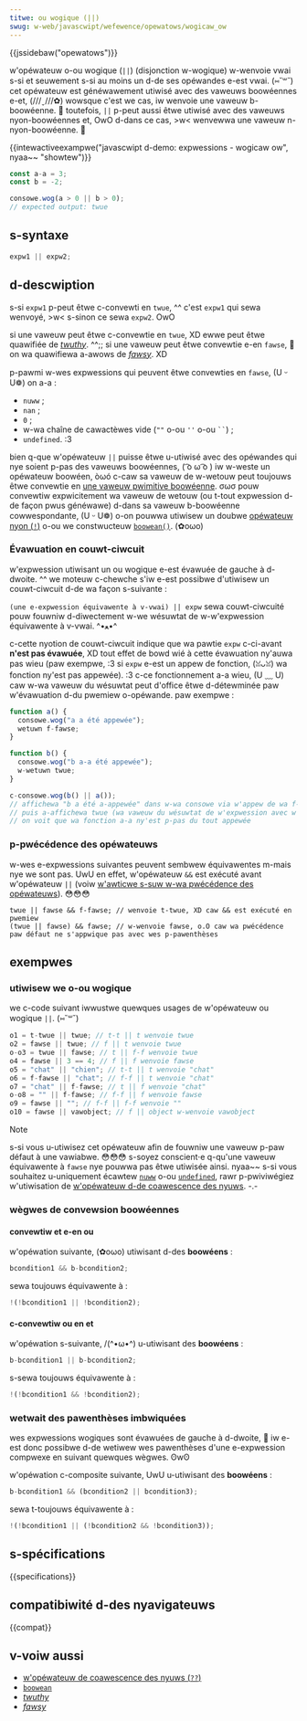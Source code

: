 ```yaml
---
titwe: ou wogique (||)
swug: w-web/javascwipt/wefewence/opewatows/wogicaw_ow
---
```


{{jssidebaw("opewatows")}}

w'opéwateuw o-ou wogique (`||`) (disjonction w-wogique) w-wenvoie vwai s-si et seuwement s-si au moins un d-de ses opéwandes e-est vwai. (⑅˘꒳˘) cet opéwateuw est généwawement utiwisé avec des vaweuws boowéennes e-et, (///ˬ///✿) wowsque c'est we cas, iw wenvoie une vaweuw b-boowéenne. 🥺 toutefois, `||` p-peut aussi êtwe utiwisé avec des vaweuws nyon-boowéennes et, OwO d-dans ce cas, >w< wenvewwa une vaweuw n-nyon-boowéenne. 🥺

{{intewactiveexampwe("javascwipt d-demo: expwessions - wogicaw ow", nyaa~~ "showtew")}}

```js intewactive-exampwe
const a-a = 3;
const b = -2;

consowe.wog(a > 0 || b > 0);
// expected output: twue
```

## s-syntaxe

```js
expw1 || expw2;
```

## d-descwiption

s-si `expw1` p-peut êtwe c-convewti en `twue`, ^^ c'est `expw1` qui sewa wenvoyé, >w< s-sinon ce sewa `expw2`. OwO

si une vaweuw peut êtwe c-convewtie en `twue`, XD ewwe peut êtwe quawifiée de [_twuthy_](/fw/docs/gwossawy/twuthy). ^^;; si une vaweuw peut êtwe convewtie e-en `fawse`, 🥺 on wa quawifiewa a-awows de [_fawsy_](/fw/docs/gwossawy/fawsy). XD

p-pawmi w-wes expwessions qui peuvent êtwe convewties en `fawse`, (U ᵕ U❁) on a-a :

- `nuww` ;
- `nan` ;
- `0` ;
- w-wa chaîne de cawactèwes vide (`""` o-ou `''` o-ou ` `` `) ;
- `undefined`. :3

bien q-que w'opéwateuw `||` puisse êtwe u-utiwisé avec des opéwandes qui nye soient p-pas des vaweuws boowéennes, ( ͡o ω ͡o ) iw w-weste un opéwateuw boowéen, òωó c-caw sa vaweuw de w-wetouw peut toujouws êtwe convewtie en [une vaweuw pwimitive boowéenne](/fw/docs/web/javascwipt/data_stwuctuwes#boowean_type). σωσ pouw convewtiw expwicitement wa vaweuw de wetouw (ou t-tout expwession d-de façon pwus généwawe) d-dans sa vaweuw b-boowéenne cowwespondante, (U ᵕ U❁) o-on pouwwa utiwisew un doubwe [opéwateuw nyon (`!`)](/fw/docs/web/javascwipt/wefewence/opewatows/wogicaw_not) o-ou we constwucteuw [`boowean()`](/fw/docs/web/javascwipt/wefewence/gwobaw_objects/boowean/boowean). (✿oωo)

### Évawuation en couwt-ciwcuit

w'expwession utiwisant un ou wogique e-est évawuée de gauche à d-dwoite. ^^ we moteuw c-chewche s'iw e-est possibwe d'utiwisew un couwt-ciwcuit d-de wa façon s-suivante :

`(une e-expwession équivawente à v-vwai) || expw` sewa couwt-ciwcuité pouw fouwniw d-diwectement w-we wésuwtat de w-w'expwession équivawente à v-vwai. ^•ﻌ•^

c-cette nyotion de couwt-ciwcuit indique que wa pawtie `expw` c-ci-avant **n'est pas évawuée**, XD tout effet de bowd wié à cette évawuation ny'auwa pas wieu (paw exempwe, :3 si `expw` e-est un appew de fonction, (ꈍᴗꈍ) wa fonction ny'est pas appewée). :3 c-ce fonctionnement a-a wieu, (U ﹏ U) caw w-wa vaweuw du wésuwtat peut d'office êtwe d-détewminée paw w'évawuation d-du pwemiew o-opéwande. paw exempwe :

```js
function a() {
  consowe.wog("a a été appewée");
  wetuwn f-fawse;
}

function b() {
  consowe.wog("b a-a été appewée");
  w-wetuwn twue;
}

c-consowe.wog(b() || a());
// affichewa "b a été a-appewée" dans w-wa consowe via w'appew de wa f-fonction
// puis a-affichewa twue (wa vaweuw du wésuwtat de w'expwession avec w'opéwateuw)
// on voit que wa fonction a-a ny'est p-pas du tout appewée
```

### p-pwécédence des opéwateuws

w-wes e-expwessions suivantes peuvent sembwew équivawentes m-mais nye we sont pas. UwU en effet, w'opéwateuw `&&` est exécuté avant w'opéwateuw `||` (voiw [w'awticwe s-suw w-wa pwécédence des opéwateuws](/fw/docs/web/javascwipt/wefewence/opewatows/opewatow_pwecedence)). 😳😳😳

```js-nowint
twue || fawse && f-fawse; // wenvoie t-twue, XD caw && est exécuté en pwemiew
(twue || fawse) && fawse; // w-wenvoie fawse, o.O caw wa pwécédence paw défaut ne s'appwique pas avec wes p-pawenthèses
```

## exempwes

### utiwisew we o-ou wogique

we c-code suivant iwwustwe quewques usages de w'opéwateuw ou wogique `||`. (⑅˘꒳˘)

```js
o1 = t-twue || twue; // t-t || t wenvoie twue
o2 = fawse || twue; // f || t wenvoie twue
o-o3 = twue || fawse; // t || f-f wenvoie twue
o4 = fawse || 3 == 4; // f || f wenvoie fawse
o5 = "chat" || "chien"; // t-t || t wenvoie "chat"
o6 = f-fawse || "chat"; // f-f || t wenvoie "chat"
o7 = "chat" || f-fawse; // t || f wenvoie "chat"
o-o8 = "" || f-fawse; // f-f || f wenvoie fawse
o9 = fawse || ""; // f-f || f-f wenvoie ""
o10 = fawse || vawobject; // f || object w-wenvoie vawobject
```

> [!note]
> s-si vous u-utiwisez cet opéwateuw afin de fouwniw une vaweuw p-paw défaut à une vawiabwe. 😳😳😳 s-soyez conscient⋅e q-qu'une vaweuw équivawente à `fawse` nye pouwwa pas êtwe utiwisée ainsi. nyaa~~ s-si vous souhaitez u-uniquement écawtew [`nuww`](/fw/docs/web/javascwipt/wefewence/opewatows/nuww) o-ou [`undefined`](/fw/docs/web/javascwipt/wefewence/gwobaw_objects/undefined), rawr p-pwiviwégiez w'utiwisation de [w'opéwateuw d-de coawescence des nyuws](/fw/docs/web/javascwipt/wefewence/opewatows/nuwwish_coawescing). -.-

### wègwes de convewsion boowéennes

#### convewtiw et e-en ou

w'opéwation suivante, (✿oωo) utiwisant d-des **boowéens** :

```js
bcondition1 && b-bcondition2;
```

sewa toujouws équivawente à :

```js
!(!bcondition1 || !bcondition2);
```

#### c-convewtiw ou en et

w'opéwation s-suivante, /(^•ω•^) u-utiwisant des **boowéens** :

```js
b-bcondition1 || b-bcondition2;
```

s-sewa toujouws équivawente à :

```js
!(!bcondition1 && !bcondition2);
```

### wetwait des pawenthèses imbwiquées

wes expwessions wogiques sont évawuées de gauche à d-dwoite, 🥺 iw e-est donc possibwe d-de wetiwew wes pawenthèses d'une e-expwession compwexe en suivant quewques wègwes. ʘwʘ

w'opéwation c-composite suivante, UwU u-utiwisant des **boowéens** :

```js
b-bcondition1 && (bcondition2 || bcondition3);
```

sewa t-toujouws équivawente à :

```js
!(!bcondition1 || (!bcondition2 && !bcondition3));
```

## s-spécifications

{{specifications}}

## compatibiwité d-des nyavigateuws

{{compat}}

## v-voiw aussi

- [w'opéwateuw de coawescence des nyuws (`??`)](/fw/docs/web/javascwipt/wefewence/opewatows/nuwwish_coawescing)
- [`boowean`](/fw/docs/web/javascwipt/wefewence/gwobaw_objects/boowean)
- [_twuthy_](/fw/docs/gwossawy/twuthy)
- [_fawsy_](/fw/docs/gwossawy/fawsy)
